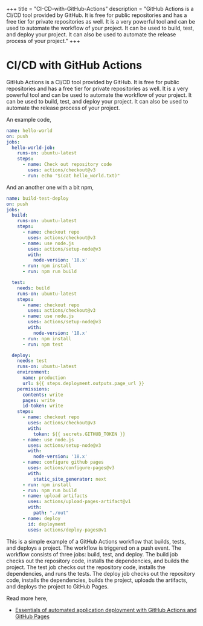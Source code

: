 +++
title = "CI-CD-with-GitHub-Actions"
description = "GitHub Actions is a CI/CD tool provided by GitHub. It is free for public repositories and has a free tier for private repositories as well. It is a very powerful tool and can be used to automate the workflow of your project. It can be used to build, test, and deploy your project. It can also be used to automate the release process of your project."
+++

# CI/CD with GitHub Actions

GitHub Actions is a CI/CD tool provided by GitHub. It is free for public repositories and has a free tier for private repositories as well. It is a very powerful tool and can be used to automate the workflow of your project. It can be used to build, test, and deploy your project. It can also be used to automate the release process of your project.

An example code,

```yml
name: hello-world
on: push
jobs: 
  hello-world-job:
    runs-on: ubuntu-latest
    steps: 
      - name: Check out repository code
        uses: actions/checkout@v3
      - run: echo "$(cat hello_world.txt)"
```

And an another one with a bit npm,

```yml
name: build-test-deploy
on: push
jobs: 
  build:
    runs-on: ubuntu-latest
    steps: 
      - name: checkout repo
        uses: actions/checkout@v3
      - name: use node.js
        uses: actions/setup-node@v3
        with:
          node-version: '18.x'
      - run: npm install
      - run: npm run build 

  test: 
    needs: build
    runs-on: ubuntu-latest
    steps: 
      - name: checkout repo
        uses: actions/checkout@v3
      - name: use node.js
        uses: actions/setup-node@v3
        with:
          node-version: '18.x'
      - run: npm install
      - run: npm test

  deploy:
    needs: test
    runs-on: ubuntu-latest
    environment: 
      name: production
      url: ${{ steps.deployment.outputs.page_url }}
    permissions: 
      contents: write
      pages: write
      id-token: write
    steps:
      - name: checkout repo
        uses: actions/checkout@v3
        with:
          token: ${{ secrets.GITHUB_TOKEN }}
      - name: use node.js
        uses: actions/setup-node@v3
        with:
          node-version: '18.x'
      - name: configure github pages
        uses: actions/configure-pages@v3
        with:
          static_site_generator: next
      - run: npm install
      - run: npm run build 
      - name: upload artifacts
        uses: actions/upload-pages-artifact@v1
        with: 
          path: "./out"
      - name: deploy
        id: deployment
        uses: actions/deploy-pages@v1
```

This is a simple example of a GitHub Actions workflow that builds, tests, and deploys a project. The workflow is triggered on a push event. The workflow consists of three jobs: build, test, and deploy. The build job checks out the repository code, installs the dependencies, and builds the project. The test job checks out the repository code, installs the dependencies, and runs the tests. The deploy job checks out the repository code, installs the dependencies, builds the project, uploads the artifacts, and deploys the project to GitHub Pages.

Read more here,

- [Essentials of automated application deployment with GitHub Actions and GitHub Pages](https://resources.github.com/learn/pathways/automation/essentials/automated-application-deployment-with-github-actions-and-pages/)

